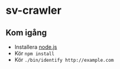 # sv-crawler

## Kom igång

* Installera [node.js](http://nodejs.org/)
* Kör `npm install`
* Kör `./bin/identify http://example.com`
